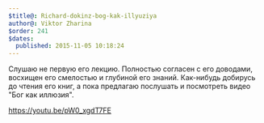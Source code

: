 ```yaml
---
$title@: Richard-dokinz-bog-kak-illyuziya
author@: Viktor Zharina
$order: 241
$dates:
  published: 2015-11-05 10:18:24
---
```

Слушаю не первую его лекцию. Полностью согласен с его доводами, восхищен его смелостью и глубиной его знаний. Как-нибудь добирусь до чтения его книг, а пока предлагаю послушать и посмотреть видео "Бог как иллюзия".

https://youtu.be/pW0_xgdT7FE